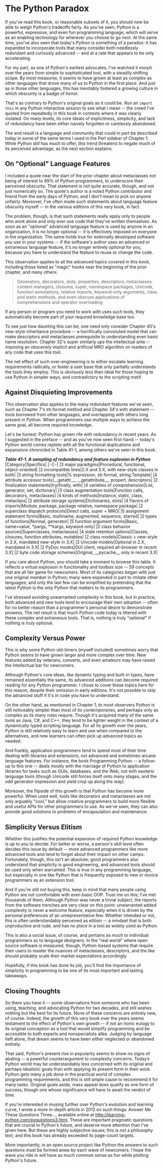 # The Python Paradox
If you've read this book, or reasonable subsets of it, you should now be able to weigh Python's tradeoffs fairly. As you've seen, Python is a powerful, expressive, and even fun programming language, which will serve as an enabling technology for wherever you choose to go next. At the same time, you've also seen that today's Python is something of a paradox: it has expanded to incorporate tools that many consider both needlessly redundant and curiously advanced -- and at a rate that appears to be only accelerating.

For my part, as one of Python's earliest advocates, I've watched it morph over the years from simple to sophisticated tool, with a steadily shifting scope. By most measures, it seems to have grown at least as complex as other languages that drove many of us to Python in the first place. And just as in those other languages, this has inevitably fostered a growing culture in which obscurity is a badge of honor.

That's as contrary to Python's original goals as it could be. Run an `import this` in any Python interactive session to see what I mean -- the creed I've quoted from repeatedly in this book in contexts where it was clearly violated. On many levels, its core ideals of explicitness, simplicity, and lack of redundancy have been either naively forgotten or carelessly abandoned.

The end result is a language and community that could in part be described today in some of the same terms I used in the Perl sidebar of Chapter 1. While Python still has much to offer, this trend threatens to negate much of its perceived advantage, as the next section explains.

## On "Optional" Language Features
I included a quote near the start of the prior chapter about metaclasses not being of interest to 99% of Python programmers, to underscore their perceived obscurity. That statement is not quite accurate, though, and not just numerically so. The quote's author is a noted Python contributor and friend from the early days of Python, and I don't mean to pick on anyone unfairly. Moreover, I've often made such statements about language feature obscurity myself -- in the various editions of this very book, in fact.

The problem, though, is that such statements really apply only to people who work alone and only ever use code that they've written themselves. As soon as an "optional" advanced language feature is used by anyone in an organization, it is no longer optional -- it is effectively imposed on everyone in the organization. The same holds true for externally developed software you use in your systems -- if the software's author uses an advanced or extraneous language feature, it's no longer entirely optional for you, because you have to understand the feature to reuse or change the code.

This observation applies to all the advanced topics covered in this book, including those listed as "magic" hooks near the beginning of the prior chapter, and many others:
> Generators, decorators, slots, properties, descriptors, metaclasses, context managers, closures, super, namespace packages, Unicode, function annotations, relative imports, keyword-only arguments, class and static methods, and even obscure applications of comprehensions and operator overloading 

If any person or program you need to work with uses such tools, they automatically become part of your required knowledge base too.

To see just how daunting this can be, one need only consider Chapter 40's new-style inheritance procedure -- a horrifically convoluted model that can make descriptors and metaclasses prerequisite to understanding even basic name resolution. Chapter 32's super similarly ups the intellectual ante -- imposing an obscenely implicit and artificial MRO algorithm on readers of any code that uses this tool.

The net effect of such over-engineering is to either escalate learning requirements radically, or foster a user base that only partially understands the tools they employ. This is obviously less than ideal for those hoping to use Python in simpler ways, and contradictory to the scripting motif.

## Against Disquieting Improvements
This observation also applies to the many redundant features we've seen, such as Chapter 7's str.format method and Chapter 34's with statement -- tools borrowed from other languages, and overlapping with others long present in Python. When programmers use multiple ways to achieve the same goal, all become required knowledge.

Let's be honest: Python has grown rife with redundancy in recent years. As I suggested in the preface -- and as you've now seen first-hand -- today's Python world comes replete with all the functional duplications and expansions chronicled in Table 41-1, among others we've seen in this book.

***Table 41-1. A sampling of redundancy and feature explosion in Python***
|Category|Specifics|
|:-|:-|
|3 major paradigms|Procedural, functional, object-oriented|
|2 incompatible lines|2.X and 3.X, with new-style classes in both|
|3 string formatting tools|% expression, str.format, string.Template|
|4 attribute accessor tools|\_\_getattr\_\_, \_\_getattribute\_\_, propert, descriptors|
|2 finalization statements|try/finally, with|
|4 varieties of comprehension|List, generator, set, dictionary|
|3 class augmentation tools|Function calls, decorators, metaclasses|
|4 kinds of methods|Instance, static, class, metaclass|
|2 attribute storage systems|Dictionaries, slots|
|4 flavors of imports|Module, package, package relative, namespace package|
|2 superclass dispatch protocols|Direct calls, super + MRO|
|5 assignment statement forms|Basic, multiname, augmented, sequence, starred|
|2 types of functions|Normal, generator|
|5 function argument forms|Basic, name=value, \*pargs, \*\*kargs, keyword-only|
|2 class behavior sources|Superclasses, metaclasses|
|4 state retention options|Classes, closures, function attributes, mutables|
|2 class models|Classic + new-style in 2.X, mandated new-style in 3.X|
|2 Unicode models|Optional in 2.X, mandated in 3.X|
|2 PyDoc modes|GUI client, required all-browser in recent 3.X|
|2 byte code storage schemes|Original, \_\_pycache\_\_ only in recent 3.X|

If you care about Python, you should take a moment to browse this table. It reflects a virtual explosion in functionality and toolbox size -- 59 concepts that are all fair game for newcomers. Most of its categories began with just one original member in Python; many were expanded in part to imitate other languages; and only the last few can be simplified by pretending that the latest Python is the only Python that matters to its programmers.

I've stressed avoiding unwarranted complexity in this book, but in practice, both advanced and new tools tend to encourage their own adoption -- often for no better reason than a programmer's personal desire to demonstrate prowess. The net result is that much Python code today is littered with these complex and extraneous tools. That is, nothing is truly "optional" if nothing is truly optional.

## Complexity Versus Power
This is why some Python old-timers (myself included) sometimes worry that Python seems to have grown larger and more complex over time. New features added by veterans, converts, and even amateurs may have raised the intellectual bar for newcomers.

Although Python's core ideas, like dynamic typing and built-in types, have remained essentially the same, its advanced additions can become required reading for any Python programmer. I chose to cover these topics here for this reason, despite their omission in early editions. It's not possible to skip the advanced stuff if it's in code you have to understand.

On the other hand, as mentioned in Chapter 1, to most observers Python is still noticeably simpler than most of its contemporaries, and perhaps only as complex as its many roles require. Though it's acquired many of the same tools as Java, C#, and C++, they tend to be lighter weight in the context of a dynamically typed scripting language. For all its growth over the years, Python is still relatively easy to learn and use when compared to the alternatives, and new learners can often pick up advanced topics as needed.

And frankly, application programmers tend to spend most of their time dealing with libraries and extensions, not advanced and sometimes-arcane language features. For instance, the book Programming Python -- a follow-up to this one -- deals mostly with the marriage of Python to application libraries for tasks such as GUIs, databases, and the Web, not with esoteric language tools (though Unicode still forces itself onto many stages, and the odd generator expression and yield crop up along the way).

Moreover, the flipside of this growth is that Python has become more powerful. When used well, tools like decorators and metaclasses are not only arguably "cool," but allow creative programmers to build more flexible and useful APIs for other programmers to use. As we've seen, they can also provide good solutions to problems of encapsulation and maintenance.

## Simplicity Versus Elitism
Whether this justifies the potential expansion of required Python knowledge is up to you to decide. For better or worse, a person's skill level often decides this issue by default -- more advanced programmers like more advanced tools and tend to forget about their impact on other camps. Fortunately, though, this isn't an absolute; good programmers also understand that simplicity is good engineering, and advanced tools should be used only when warranted. This is true in any programming language, but especially in one like Python that is frequently exposed to new or novice programmers as an extension tool.

And if you're still not buying this, keep in mind that many people using Python are not comfortable with even basic OOP. Trust me on this; I’ve met thousands of them. Although Python was never a trivial subject, the reports from the software trenches are very clear on this point: unwarranted added complexity is never a welcome feature, especially when it is driven by the personal preferences of an unrepresentative few.  Whether intended or not, this is often understandably perceived as elitism -- a mindset that is both unproductive and rude, and has no place in a tool as widely used as Python.

This is also a social issue, of course, and pertains as much to individual programmers as to language designers. In the "real world" where open source software is measured, though, Python-based systems that require their users to master the nuances of metaclasses, descriptors, and the like should probably scale their market expectations accordingly.

Hopefully, if this book has done its job, you'll find the importance of simplicity in programming to be one of its most important and lasting takeaways.

## Closing Thoughts
So there you have it -- some observations from someone who has been using, teaching, and advocating Python for two decades, and still wishes nothing but the best for its future. None of these concerns are entirely new, of course. Indeed, the growth of this very book over the years seems testament to the effect of Python's own growth -- if not an ironic eulogy to its original conception as a tool that would simplify programming and be accessible to both experts and nonspecialists alike. Judging by language heft alone, that dream seems to have been either neglected or abandoned entirely.

That said, Python's present rise in popularity seems to show no signs of abating -- a powerful counterargument to complexity concerns. Today’s Python world may be understandably less concerned with its original and perhaps idealistic goals than with applying its present form in their work. Python gets many a job done in the practical world of complex programming requirements, and this is still ample cause to recommend it for many tasks. Original goals aside, mass appeal does qualify as one form of success, though one whose significance will have to await the verdict of time.

If you're interested in musing further over Python's evolution and learning curve, I wrote a more in-depth article in 2012 on such things: Answer Me These Questions Three..., available online at http://learning-python.com/pyquestions3.html. These are important pragmatic questions that are crucial to Python's future, and deserve more attention than I've given here. But these are highly subjective issues; this is not a philosophy text; and this book has already exceeded its page-count targets.

More importantly, in an open source project like Python the answers to such questions must be formed anew by each wave of newcomers. I hope the wave you ride in will have as much common sense as fun while plotting Python's future.
